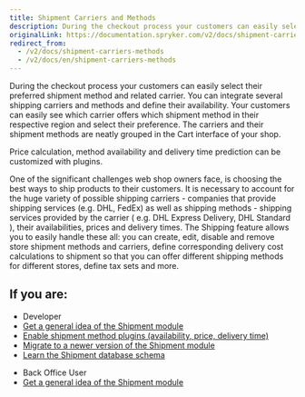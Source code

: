 ```yaml
---
title: Shipment Carriers and Methods
description: During the checkout process your customers can easily select their preferred shipment method and related carrier.
originalLink: https://documentation.spryker.com/v2/docs/shipment-carriers-methods
redirect_from:
  - /v2/docs/shipment-carriers-methods
  - /v2/docs/en/shipment-carriers-methods
---
```


During the checkout process your customers can easily select their preferred shipment method and related carrier. You can integrate several shipping carriers and methods and define their availability. Your customers can easily see which carrier offers which shipment method in their respective region and select their preference. The carriers and their shipment methods are neatly grouped in the Cart interface of your shop.

Price calculation, method availability and delivery time prediction can be customized with plugins.

One of the significant challenges web shop owners face, is choosing the best ways to ship products to their customers. It is necessary to account for the huge variety of possible shipping carriers - companies that provide shipping services (e.g. DHL, FedEx) as well as shipping methods - shipping services provided by the carrier ( e.g. DHL Express Delivery, DHL Standard ), their availabilities, prices and delivery times. The Shipping feature allows you to easily handle these all: you can create, edit, disable and remove store shipment methods and carriers, define corresponding delivery cost calculations to shipment so that you can offer different shipping methods for different stores, define tax sets and more.

## If you are:

<div class="mr-container">
    <div class="mr-list-container">
        <!-- col1 -->
        <div class="mr-col">
            <ul class="mr-list mr-list-green">
                <li class="mr-title">Developer</li>
                <li><a href="https://documentation.spryker.com/v2/docs/
shipment-overview" class="mr-link">Get a general idea of the Shipment module</a></li>
                <li><a href="https://documentation.spryker.com/v2/docs/shipment-method-plugins" class="mr-link">Enable shipment method plugins (availability, price, delivery time)</a></li>
                <li><a href="https://documentation.spryker.com/v2/docs/shipment-method-plugins" class="mr-link">Migrate to a newer version of the Shipment module</a></li>
                <li><a href="https://documentation.spryker.com/v2/docs/db-schema-shipment#shipment-schema" class="mr-link">Learn the Shipment database schema</a></li> 
               </ul>
        </div>
        <!-- col2 -->
        <div class="mr-col">
            <ul class="mr-list mr-list-blue">
                <li class="mr-title"> Back Office User</li>
               <li><a href="https://documentation.spryker.com/v2/docs/shipment-module-overview" class="mr-link">Get a general idea of the Shipment module</a></li>
            </ul>
        </div>
    </div>
</div>
